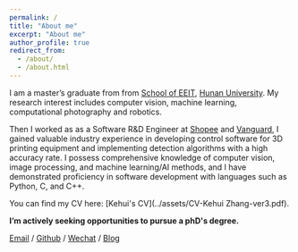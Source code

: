 ```yaml
---
permalink: /
title: "About me"
excerpt: "About me"
author_profile: true
redirect_from: 
  - /about/
  - /about.html
---
```


I am a master’s graduate from from [School of EEIT](http://eeit.hnu.edu.cn/index.htm), [Hunan University](https://www.hnu.edu.cn/). My research interest includes computer vision, machine learning, computational photography and robotics.

Then I worked as as a Software R&D Engineer at [Shopee](https://shopee.com) and [Vanguard](https://861china.csgc.com.cn/861china/index.html), I gained valuable industry experience in developing control software for 3D printing equipment and implementing detection algorithms with a high accuracy rate. I possess comprehensive knowledge of computer vision, image processing, and machine learning/AI methods, and I have demonstrated proficiency in software development with languages such as Python, C, and C++. 

You can find my CV here: [Kehui's CV](../assets/CV-Kehui Zhang-ver3.pdf).

**I’m actively seeking opportunities to pursue a phD's degree.**

[Email](kehui_zhang433@163.com) / [Github](https://github.com/kehui433) / [Wechat](../images/wechat.jpg) / [Blog](https://blog.csdn.net/qq_20948203)
